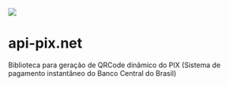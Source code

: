 <img src="https://www.bcb.gov.br/content/estabilidadefinanceira/piximg/logo_pix.png"> 

# api-pix.net
Biblioteca para geração de QRCode dinâmico do PIX (Sistema de pagamento instantâneo do Banco Central do Brasil)

